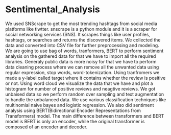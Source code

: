 # Sentimental_Analysis
We used SNScrape to get the most trending hashtags from social media platforms like tiwtter. snscrape is a python module and it is a scraper for social networking services (SNS). It scrapes things like user profiles, hashtags, or searches and returns the discovered items. We collected the data and converted into CSV file for further preprocessing and modeling. We are going to use bag of words, tranformers, BERT to perform sentiment analysis on the gathered data for that we have to import all the required libraries. Generaly public data is more noisy for that we have to perform data cleaning process where we can remove all the unwanted data using regular expression, stop words, word-tokenization. Using tranfromers we made a y-label called target where it contains whether the review is positive or not. Using word cloud we visualize the data that we have and plot a histogram for number of positive reviews and neagtive reviews. We got unbaised data so we perform random over sampling and text augmentation to handle the unbalanced data. We use various classification techniques like multinomial naive bayes and logistic regression. We also did sentiment analysis using BERT(Bidirectional Encoder Representations from Transformers) model. The main difference between transformers and BERT model is BERT is only an encoder, while the original transformer is composed of an encoder and decoder.
